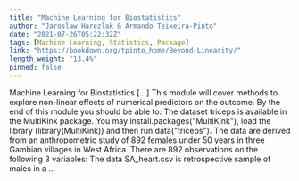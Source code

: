 ```yaml
---
title: "Machine Learning for Biostatistics"
author: "Jaroslaw Harezlak & Armando Teixeira-Pinto"
date: "2021-07-26T05:22:32Z"
tags: [Machine Learning, Statistics, Package]
link: "https://bookdown.org/tpinto_home/Beyond-Linearity/"
length_weight: "13.4%"
pinned: false
---
```


Machine Learning for Biostatistics [...] This module will cover methods to explore non-linear effects of numerical
predictors on the outcome. By the end of this module you should be able to: The dataset triceps is available in the MultiKink package.
You may install.packages("MultiKink"), load the library (library(MultiKink))
and then run data("triceps"). The data are derived from an anthropometric study of 892 females under 50 years
in three Gambian villages in West Africa. There are 892 observations
on the following 3 variables: The data SA_heart.csv
is retrospective sample of males in a ...
